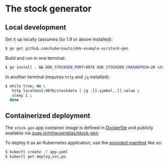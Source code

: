 # The stock generator

## Local development

Set it up locally (assumes Go 1.9 or above installed):

```bash
$ go get github.com/kubernauts/dok-example-us/stock-gen
```

Build and run in one terminal:

```bash
$ go install . && DOK_STOCKGEN_PORT=9876 DOK_STOCKGEN_CRASHEPOCH=20 stock-gen
```

In another terminal (requires `http` and `jq` installed):

```bash
$ while true; do \
   http localhost:9876/stockdata | jq .[].symbol,.[].value ; 
   sleep 1 ; 
  done
```

## Containerized deployment

The `stock-gen` app container image is defined in [Dockerfile](./Dockerfile) and publicly available via [quay.io/mhausenblas/stock-gen](https://quay.io/repository/mhausenblas/stock-gen).

To deploy it as an Kubernetes application, use the [provided manifest](./app.yaml) like so:

```bash
$ kubectl create -f app.yaml
$ kubectl get deploy,svc,po
```